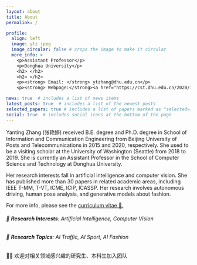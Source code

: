 ```yaml
---
layout: about
title: About
permalink: /

profile:
  align: left
  image: ytz.jpeg
  image_circular: false # crops the image to make it circular
  more_info: >
    <p>Assistant Professor</p>
    <p>Donghua University</p>
    <h2> </h2>
    <h2> </h2>
    <p><strong> Email: </strong> ytzhang@dhu.edu.cn</p>
    <p><strong> Webpage:</strong><a href="https://cst.dhu.edu.cn/2020/1201/c3131a270546/page.htm">[Web]</p>

news: true  # includes a list of news items
latest_posts: true  # includes a list of the newest posts
selected_papers: true # includes a list of papers marked as "selected={true}"
social: true  # includes social icons at the bottom of the page
---
```


Yanting Zhang (张艳婷) received B.E. degree and Ph.D. degree in School of Information and Communication Engineering from Beijing University of Posts and Telecommunications in
2015 and 2020, respectively. She used to be a visiting scholar at the University of Washington (Seattle) from 2018 to 2019. She is currently an Assistant Professor in the School of Computer Science and Technology at Donghua University. 

Her research interests fall in artificial intelligence and computer vision. She has published more than 30 papers in related academic areas, including IEEE T-MM, T-VT, ICME, ICIP, ICASSP. Her research involves autonomous driving, human pose analysis, and generative models about fashion. 

For more info, please see the <a href='https://zhangyanting.github.io/cv/'> curriculum vitae 📄.</a>


###### 🎯 **Research Interests**: Artificial Intelligence, Computer Vision


###### 🎯 **Research Topics**: AI Traffic, AI Sport, AI Fashion

<!-- • &nbsp; AI Traffic: Multi-object tracking，Multi-moving camera tracking

• &nbsp; AI Sport: Action quality assessment, Key event detection

• &nbsp; AI Fashion: Clothing generation, virtual fitting -->


<a style="text-decoration:none;" href="javascript:void(0)">🙋‍♂️ 欢迎对相关领域感兴趣的研究生、本科生加入团队</a>

<!-- <div style="color:rgb(181, 9, 172); margin-bottom: 100px;">📥 Contact me by email.</div> -->
<!-- Write your biography here. Tell the world about yourself. Link to your favorite [subreddit](http://reddit.com). You can put a picture in, too. The code is already in, just name your picture `prof_pic.jpg` and put it in the `img/` folder.

<!-- Put your address / P.O. box / other info right below your picture. You can also disable any of these elements by editing `profile` property of the YAML header of your `_pages/about.md`. Edit `_bibliography/papers.bib` and Jekyll will render your [publications page](/al-folio/publications/) automatically.

Link to your social media connections, too. This theme is set up to use [Font Awesome icons](http://fortawesome.github.io/Font-Awesome/) and [Academicons](https://jpswalsh.github.io/academicons/), like the ones below. Add your Facebook, Twitter, LinkedIn, Google Scholar, or just disable all of them. -->